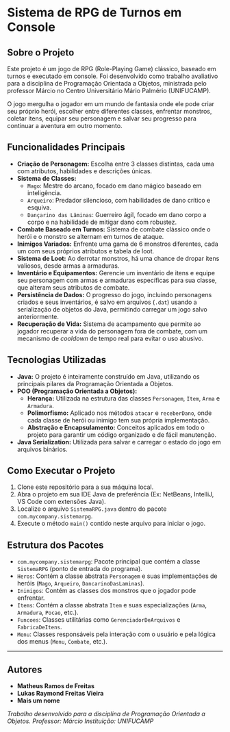 # Sistema de RPG de Turnos em Console

## Sobre o Projeto

Este projeto é um jogo de RPG (Role-Playing Game) clássico, baseado em turnos e executado em console. Foi desenvolvido como trabalho avaliativo para a disciplina de Programação Orientada a Objetos, ministrada pelo professor Márcio no Centro Universitário Mário Palmério (UNIFUCAMP).

O jogo mergulha o jogador em um mundo de fantasia onde ele pode criar seu próprio herói, escolher entre diferentes classes, enfrentar monstros, coletar itens, equipar seu personagem e salvar seu progresso para continuar a aventura em outro momento.

## Funcionalidades Principais

* **Criação de Personagem:** Escolha entre 3 classes distintas, cada uma com atributos, habilidades e descrições únicas.
* **Sistema de Classes:**
    * `Mago`: Mestre do arcano, focado em dano mágico baseado em inteligência.
    * `Arqueiro`: Predador silencioso, com habilidades de dano crítico e esquiva.
    * `Dançarino das Lâminas`: Guerreiro ágil, focado em dano corpo a corpo e na habilidade de mitigar dano com robustez.
* **Combate Baseado em Turnos:** Sistema de combate clássico onde o herói e o monstro se alternam em turnos de ataque.
* **Inimigos Variados:** Enfrente uma gama de 6 monstros diferentes, cada um com seus próprios atributos e tabela de loot.
* **Sistema de Loot:** Ao derrotar monstros, há uma chance de dropar itens valiosos, desde armas a armaduras.
* **Inventário e Equipamentos:** Gerencie um inventário de itens e equipe seu personagem com armas e armaduras específicas para sua classe, que alteram seus atributos de combate.
* **Persistência de Dados:** O progresso do jogo, incluindo personagens criados e seus inventários, é salvo em arquivos (`.dat`) usando a serialização de objetos do Java, permitindo carregar um jogo salvo anteriormente.
* **Recuperação de Vida:** Sistema de acampamento que permite ao jogador recuperar a vida do personagem fora de combate, com um mecanismo de *cooldown* de tempo real para evitar o uso abusivo.

## Tecnologias Utilizadas

* **Java:** O projeto é inteiramente construído em Java, utilizando os principais pilares da Programação Orientada a Objetos.
* **POO (Programação Orientada a Objetos):**
    * **Herança:** Utilizada na estrutura das classes `Personagem`, `Item`, `Arma` e `Armadura`.
    * **Polimorfismo:** Aplicado nos métodos `atacar` e `receberDano`, onde cada classe de herói ou inimigo tem sua própria implementação.
    * **Abstração e Encapsulamento:** Conceitos aplicados em todo o projeto para garantir um código organizado e de fácil manutenção.
* **Java Serialization:** Utilizada para salvar e carregar o estado do jogo em arquivos binários.

## Como Executar o Projeto

1.  Clone este repositório para a sua máquina local.
2.  Abra o projeto em sua IDE Java de preferência (Ex: NetBeans, IntelliJ, VS Code com extensões Java).
3.  Localize o arquivo `SistemaRPG.java` dentro do pacote `com.mycompany.sistemarpg`.
4.  Execute o método `main()` contido neste arquivo para iniciar o jogo.

## Estrutura dos Pacotes

* `com.mycompany.sistemarpg`: Pacote principal que contém a classe `SistemaRPG` (ponto de entrada do programa).
* `Heros`: Contém a classe abstrata `Personagem` e suas implementações de heróis (`Mago`, `Arqueiro`, `DancarinoDasLaminas`).
* `Inimigos`: Contém as classes dos monstros que o jogador pode enfrentar.
* `Items`: Contém a classe abstrata `Item` e suas especializações (`Arma`, `Armadura`, `Pocao`, etc.).
* `Funcoes`: Classes utilitárias como `GerenciadorDeArquivos` e `FabricaDeItens`.
* `Menu`: Classes responsáveis pela interação com o usuário e pela lógica dos menus (`Menu`, `Combate`, etc.).

---
## Autores

* **Matheus Ramos de Freitas**
* **Lukas Raymond Freitas Vieira**
* **Mais um nome**
  
*Trabalho desenvolvido para a disciplina de Programação Orientada a Objetos.*
*Professor: Márcio*
*Instituição: UNIFUCAMP*

